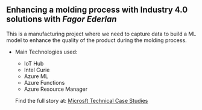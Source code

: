 
## Enhancing a molding process with Industry 4.0 solutions with *Fagor Ederlan* ##

This is a manufacturing project where we need to capture data to build a ML model to enhance the quality of the product during the molding process.

- Main Technologies used:
    * IoT Hub
    * Intel Curie
    * Azure ML
    * Azure Functions
    * Azure Resource Manager
  
  Find the full story at: [Microsft Technical Case Studies](https://microsoft.github.io/techcasestudies/)
